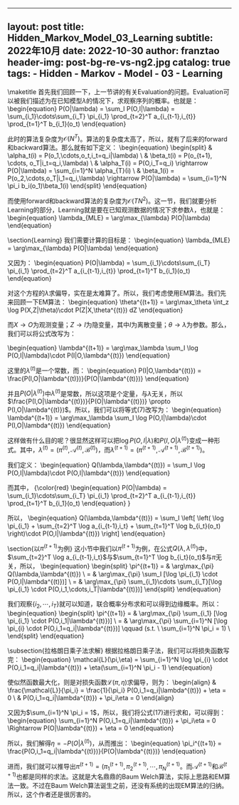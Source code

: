 
---
layout:     post
title:      Hidden_Markov_Model_03_Learning
subtitle:   2022年10月
date:       2022-10-30
author:     franztao
header-img: post-bg-re-vs-ng2.jpg
catalog: true
tags:
    - Hidden
    - Markov
    - Model
    - 03
    - Learning
---
            

\maketitle
首先我们回顾一下，上一节讲的有关Evaluation的问题。Evaluation可以被我们描述为在已知模型$\lambda$的情况下，求观察序列的概率。也就是：
\begin{equation}
    P(O|\lambda) = \sum_I P(O,I|\lambda) = \sum_{i_1}\cdots\sum_{i_T} \pi_{i_1} \prod_{t=2}^T a_{i_{t-1},i_{t}} \prod_{t=1}^T b_{i_1}(o_t)
\end{equation}

此时的算法复杂度为$\mathcal{O}(N^T)$。算法的复杂度太高了，所以，就有了后来的forward和backward算法。那么就有如下定义：
\begin{equation}
    \begin{split}
        & \alpha_t(i) = P(o_1,\cdots,o_t,i_t=q_i|\lambda) \\
        & \beta_t(i) = P(o_{t+1}, \cdots, o_T|i_t=q_i,\lambda) \\
        & \alpha_T(i) = P(O,i_T=q_i) \rightarrow P(O|\lambda) = \sum_{i=1}^N \alpha_{T}(i) \\
        & \beta_1(i) = P(o_2,\cdots,o_T|i_1=q_i,\lambda) \rightarrow P(O|\lambda) = \sum_{i=1}^N \pi_i b_i(o_1)\beta_1(i)
    \end{split}
\end{equation}

而使用forward和backward算法的复杂度为$\mathcal{O}(TN^2)$。这一节，我们就要分析Learning的部分，Learning就是要在已知观测数据的情况下求参数$\lambda$，也就是：
\begin{equation}
    \lambda_{MLE} = \arg\max_{\lambda} P(O|\lambda)
\end{equation}

\section{Learning}
我们需要计算的目标是：
\begin{equation}
    \lambda_{MLE} = \arg\max_{\lambda} P(O|\lambda)
\end{equation}

又因为：
\begin{equation}
    P(O|\lambda) =  \sum_{i_1}\cdots\sum_{i_T} \pi_{i_1} \prod_{t=2}^T a_{i_{t-1},i_{t}} \prod_{t=1}^T b_{i_1}(o_t)
\end{equation}

对这个方程的$\lambda$求偏导，实在是太难算了。所以，我们考虑使用EM算法。我们先来回顾一下EM算法：
\begin{equation}
    \theta^{(t+1)} = \arg\max_\theta \int_z \log P(X,Z|\theta)\cdot P(Z|X,\theta^{(t)}) dZ
\end{equation}

而$X\rightarrow O$为观测变量；$Z\rightarrow I$为隐变量，其中$I$为离散变量；$\theta \rightarrow \lambda$为参数。那么，我们可以将公式改写为：

\begin{equation}
    \lambda^{(t+1)} = \arg\max_\lambda \sum_I \log P(O,I|\lambda)\cdot P(I|O,\lambda^{(t)}) 
\end{equation}

这里的$\lambda^{(t)}$是一个常数，而：
\begin{equation}
    P(I|O,\lambda^{(t)}) = \frac{P(I,O|\lambda^{(t)})}{P(O|\lambda^{(t)})}
\end{equation}

并且$P(O|\lambda^{(t)})$中$\lambda^{(t)}$是常数，所以这项是个定量，与$\lambda$无关，所以$\frac{P(I,O|\lambda^{(t)})}{P(O|\lambda^{(t)})} \propto P(I,O|\lambda^{(t)})$。所以，我们可以将等式(7)改写为：
\begin{equation}
    \lambda^{(t+1)} = \arg\max_\lambda \sum_I \log P(O,I|\lambda)\cdot P(I,O|\lambda^{(t)})
\end{equation}

这样做有什么目的呢？很显然这样可以把$\log P(O,I|\lambda)$和$P(I,O|\lambda^{(t)})$变成一种形式。其中，$\lambda^{(t)} = (\pi^{(t)}, \mathcal{A}^{(t)}, \mathcal{B}^{(t)})$，而$\lambda^{(t+1)} = (\pi^{(t+1)}, \mathcal{A}^{(t+1)}, \mathcal{B}^{(t+1)})$。

我们定义：
\begin{equation}
    Q(\lambda,\lambda^{(t)}) = \sum_I \log P(O,I|\lambda)\cdot P(O,I|\lambda^{(t)}) 
\end{equation}

而其中，
{\color{red}
\begin{equation}
    P(O|\lambda) =  \sum_{i_1}\cdots\sum_{i_T} \pi_{i_1} \prod_{t=2}^T a_{i_{t-1},i_{t}} \prod_{t=1}^T b_{i_1}(o_t)
\end{equation}
}

所以，
\begin{equation}
    Q(\lambda,\lambda^{(t)}) = \sum_I \left[ \left( \log \pi_{i_1} + \sum_{t=2}^T \log a_{i_{t-1},i_t} + \sum_{t=1}^T \log b_{i_t}(o_t) \right)\cdot P(O,I|\lambda^{(t)})  \right]
\end{equation}

\section{以$\pi^{(t+1)}$为例}
这小节中我们以$\pi^{(t+1)}$为例，在公式$Q(\lambda,\lambda^{(t)})$中，$\sum_{t=2}^T \log a_{i_{t-1},i_t}$与$\sum_{t=1}^T \log b_{i_t}(o_t)$与$\pi$无关，所以，
\begin{equation}
    \begin{split}
        \pi^{(t+1)} = & \arg\max_{\pi} Q(\lambda,\lambda^{(t)}) \\
        = & \arg\max_{\pi} \sum_I [\log \pi_{i_1} \cdot P(O,I|\lambda^{(t)})] \\
        = & \arg\max_{\pi} \sum_{i_1}\cdots \sum_{i_T}[\log \pi_{i_1} \cdot P(O,i_1,\cdots,i_T|\lambda^{(t)})]
    \end{split}
\end{equation}

我们观察$\{i_2,\cdots,i_T\}$就可以知道，联合概率分布求和可以得到边缘概率。所以：
\begin{equation}
    \begin{split}
        \pi^{(t+1)} = & \arg\max_{\pi} \sum_{i_1} [\log \pi_{i_1} \cdot P(O,i_1|\lambda^{(t)})] \\
        = & \arg\max_{\pi} \sum_{i=1}^N [\log \pi_{i} \cdot P(O,i_1=q_i|\lambda^{(t)})] \qquad (s.t. \ \sum_{i=1}^N \pi_i = 1) \\
    \end{split}
\end{equation}

\subsection{拉格朗日乘子法求解}
根据拉格朗日乘子法，我们可以将损失函数写完：
\begin{equation}
    \mathcal{L}(\pi,\eta) = \sum_{i=1}^N \log \pi_{i} \cdot P(O,i_1=q_i|\lambda^{(t)}) + \eta(\sum_{i=1}^N \pi_i - 1)
\end{equation}

使似然函数最大化，则是对损失函数$\mathcal{L}(\pi,\eta)$求偏导，则为：
\begin{align}
    & \frac{\mathcal{L}}{\pi_i} = \frac{1}{\pi_i} P(O,i_1=q_i|\lambda^{(t)}) + \eta = 0 \\
    & P(O,i_1=q_i|\lambda^{(t)}) + \pi_i\eta = 0 
\end{align}

又因为$\sum_{i=1}^N \pi_i = 1$，所以，我们将公式(17)进行求和，可以得到：
\begin{equation}
    \sum_{i=1}^N P(O,i_1=q_i|\lambda^{(t)}) + \pi_i\eta = 0 \Rightarrow P(O|\lambda^{(t)}) + \eta = 0
\end{equation}

所以，我们解得$\eta = -P(O|\lambda^{(t)})$，从而推出：
\begin{equation}
    \pi_i^{(t+1)} = \frac{P(O,i_1=q_i|\lambda^{(t)})}{P(O|\lambda^{(t)})}
\end{equation}

进而，我们就可以推导出$\pi^{(t+1)} = (\pi_1^{(t+1)},\pi_2^{(t+1)},\cdots,\pi_N^{(t+1)}$。而$\mathcal{A}^{(t+1)}$和$\mathcal{B}^{(t+1)}$也都是同样的求法。这就是大名鼎鼎的Baum Welch算法，实际上思路和EM算法一致。不过在Baum Welch算法诞生之前，还没有系统的出现EM算法的归纳。所以，这个作者还是很厉害的。

































